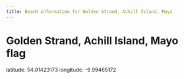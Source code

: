 ```yaml
---
title: Beach information for Golden Strand, Achill Island, Mayo
---
```

# Golden Strand, Achill Island, Mayo <span class="material-icons blue-flag">flag</span>

<div class="location-info">latitude: 54.01423173 longitude: -9.99465172</div>
<div id="met-eireann-warnings" onload="get_met_eireann_warnings(EI20)"></div>
<div></div>